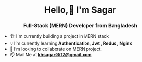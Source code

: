 <h1 align="center">Hello,👋 I'm Sagar</h1>
<h3 align="center"> Full-Stack  (MERN) Developer from Bangladesh</h3>

 - 🏗️ I'm currently building a project in MERN stack
- 💡 I’m currently learning **Authentication, Jwt , Redux , Nginx**
- 🤝 I’m looking to collaborate on MERN project.
-  📫 Mail Me at **khsagar0512@gmail.com**
